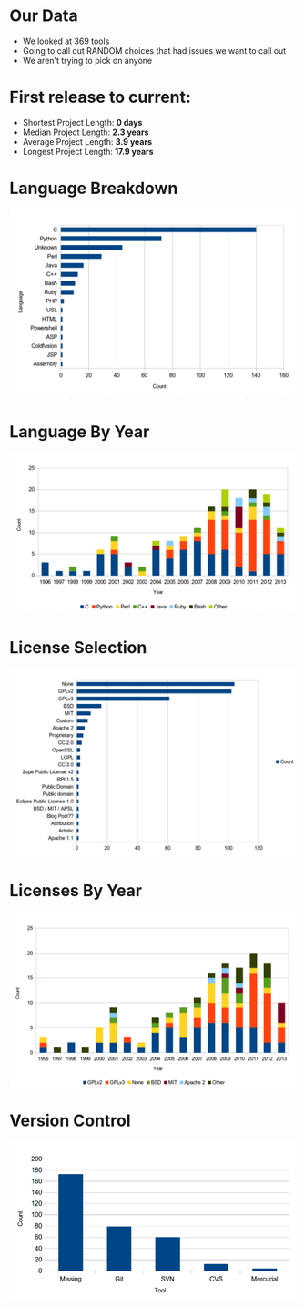 <!SLIDE bullets>

# Our Data

* We looked at 369 tools
* Going to call out RANDOM choices that had issues we want to call out
* We aren't trying to pick on anyone

<!SLIDE bullets>

# First release to current:

* Shortest Project Length: **0 days**
* Median Project Length: **2.3 years**
* Average Project Length: **3.9 years**
* Longest Project Length: **17.9 years**

<!SLIDE>

# Language Breakdown

![languages](graphs/languages.png)

<!SLIDE>

# Language By Year

![Languages by year](graphs/langs_by_year.png)

<!SLIDE>

# License Selection

![Licenses](graphs/licenses.png)

<!SLIDE>

# Licenses By Year

![Licenses by Year](graphs/licenses_by_year.png)

<!SLIDE>

# Version Control

![Version Control](graphs/svc.png)


